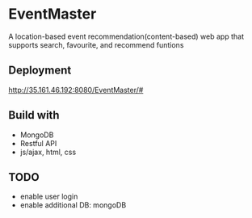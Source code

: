 # EventMaster
A location-based event recommendation(content-based) web app that supports search, favourite, and recommend funtions


## Deployment
http://35.161.46.192:8080/EventMaster/#


## Build with
- MongoDB
- Restful API 
- js/ajax, html, css 


## TODO
- enable user login
- enable additional DB: mongoDB
